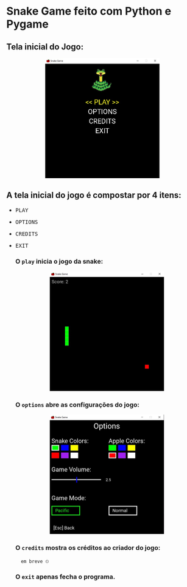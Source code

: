 # Snake Game feito com Python e Pygame

## Tela inicial do Jogo:

<div align="center">

<img alt="home page" src="img/home_game.jpg" width="300">

</div>


## A tela inicial do jogo é compostar por 4 itens:
- <kbd>PLAY</kbd>
- <kbd>OPTIONS</kbd>
- <kbd>CREDITS</kbd>
- <kbd>EXIT</kbd>

    ### O `play` inicia o jogo da snake:
    <div align="center">

    <img alt="play page" src="img/play_game.jpg" width="300">

    </div>

    ### O `options` abre as configurações do jogo:

    <div align="center">
        <img alt="option page" src="img/options.jpg" width="300">
    </div>

    ### O `credits` mostra os créditos ao criador do jogo:

        em breve ⏲

    ### O `exit` apenas fecha o programa.
